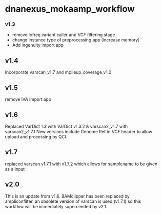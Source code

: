 # dnanexus_mokaamp_workflow

### v1.3 
- remove lofreq variant caller and VCF filtering stage
- change instance type of preprocessing app (increase memory)
- Add ingenuity import app

## v1.4
Incorporate varscan_v1.7 and mpileup_coverage_v1.0

## v1.5 
remove IVA import app

## v1.6
Replaced VarDict 1.3 with VarDict v1.3.2 & varscan2_v1.7 with varscan2_v1.7.1
New versions include Genome Ref in VCF header to allow upload and processing by QCI. 

## v1.7
replaced varscan v1.7.1 with v1.7.2 which allows for samplename to be given as a input

## v2.0
This is an update from v1.6. BAMclipper has been replaced by ampliconfilter. an obsolete version of varscan is used (v1.7.1) so this workflow will be immediately superceeded by v2.1.